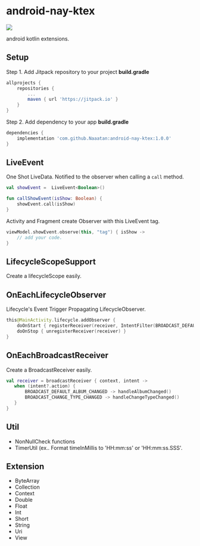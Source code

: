 # android-nay-ktex
[![](https://jitpack.io/v/Naaatan/android-nay-ktex.svg)](https://jitpack.io/#Naaatan/android-nay-ktex)

android kotlin extensions.

## Setup

Step 1. Add Jitpack repository to your project **build.gradle**
```groovy
allprojects {
    repositories {
        ...
        maven { url 'https://jitpack.io' }
    }
}
```

Step 2. Add dependency to your app **build.gradle**
```groovy
dependencies {
    implementation 'com.github.Naaatan:android-nay-ktex:1.0.0'
}
```


## LiveEvent
One Shot LiveData. Notified to the observer when calling a `call` method.

```kotlin
val showEvent =  LiveEvent<Boolean>()

fun callShowEvent(isShow: Boolean) {
    showEvent.call(isShow)
}
```

Activity and Fragment create Observer with this LiveEvent tag.

```kotlin
viewModel.showEvent.observe(this, "tag") { isShow ->
    // add your code.
}
```

## LifecycleScopeSupport
Create a lifecycleScope easily.

## OnEachLifecycleObserver
Lifecycle's Event Trigger Propagating LifecycleObserver.

```kotlin
this@MainActivity.lifecycle.addObserver {
    doOnStart { registerReceiver(receiver, IntentFilter(BROADCAST_DEFAULT_ALBUM_CHANGED)) }
    doOnStop { unregisterReceiver(receiver) }
}
```

## OnEachBroadcastReceiver
Create a BroadcastReceiver easily.

 ```kotlin
 val receiver = broadcastReceiver { context, intent ->
    when (intent?.action) {
        BROADCAST_DEFAULT_ALBUM_CHANGED -> handleAlbumChanged()
        BROADCAST_CHANGE_TYPE_CHANGED -> handleChangeTypeChanged()
    }
}
 ```

## Util
- NonNullCheck functions
- TimerUtil (ex.. Format timeInMillis to 'HH:mm:ss' or 'HH:mm:ss.SSS'.

## Extension
- ByteArray
- Collection
- Context
- Double
- Float
- Int
- Short
- String
- Uri
- View
